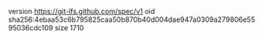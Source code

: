 version https://git-lfs.github.com/spec/v1
oid sha256:4ebaa53c6b795825caa50b870b40d004dae947a0309a279806e5595036cdc109
size 1710

